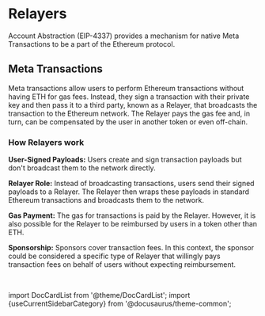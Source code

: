 # Relayers
 
Account Abstraction (EIP-4337) provides a mechanism for native Meta Transactions to be a part of the Ethereum protocol. 

## Meta Transactions

Meta transactions allow users to perform Ethereum transactions without having ETH for gas fees. Instead, they sign a transaction with their private key and then pass it to a third party, known as a Relayer, that broadcasts the transaction to the Ethereum network. The Relayer pays the gas fee and, in turn, can be compensated by the user in another token or even off-chain.

### How Relayers work

**User-Signed Payloads:** Users create and sign transaction payloads but don't broadcast them to the network directly.

**Relayer Role:** Instead of broadcasting transactions, users send their signed payloads to a Relayer. The Relayer then wraps these payloads in standard Ethereum transactions and broadcasts them to the network.

**Gas Payment:** The gas for transactions is paid by the Relayer. However, it is also possible for the Relayer to be reimbursed by users in a token other than ETH.

**Sponsorship:** Sponsors cover transaction fees. In this context, the sponsor could be considered a specific type of Relayer that willingly pays transaction fees on behalf of users without expecting reimbursement.



<br/>

import DocCardList from '@theme/DocCardList';
import {useCurrentSidebarCategory} from '@docusaurus/theme-common';

<DocCardList items={useCurrentSidebarCategory().items}/>


